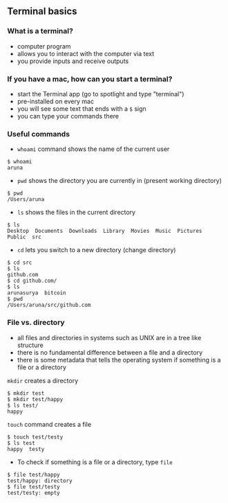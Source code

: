 ## Terminal basics

### What is a terminal?

- computer program
- allows you to interact with the computer via text
- you provide inputs and receive outputs

### If you have a mac, how can you start a terminal?

- start the Terminal app (go to spotlight and type "terminal") 
- pre-installed on every mac
- you will see some text that ends with a `$` sign
- you can type your commands there

### Useful commands

- `whoami` command shows the name of the current user
```
$ whoami
aruna
```
- `pwd` shows the directory you are currently in (present working directory)
```
$ pwd
/Users/aruna
```
- `ls` shows the files in the current directory
```
$ ls
Desktop  Documents  Downloads  Library	Movies	Music  Pictures  Public  src
```
- `cd` lets you switch to a new directory (change directory) 
```
$ cd src
$ ls
github.com
$ cd github.com/
$ ls
arunasurya  bitcoin
$ pwd
/Users/aruna/src/github.com
```

### File vs. directory

- all files and directories in systems such as UNIX are in a tree like structure
- there is no fundamental difference between a file and a directory
- there is some metadata that tells the operating system if something is a file or a directory

`mkdir` creates a directory
```
$ mkdir test
$ mkdir test/happy
$ ls test/
happy
```
`touch` command creates a file
```
$ touch test/testy
$ ls test
happy  testy
```
- To check if something is a file or a directory, type `file`
```
$ file test/happy
test/happy: directory
$ file test/testy
test/testy: empty 
```


